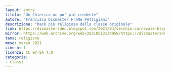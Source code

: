 ```yaml
---
layout: entry
titolo: "Un Chierico un po' più credente"
autore: "Francisco Dismaster FraNe Pettigiani"
descrizione: "hack più religiosa della classe originale"
link: https://dismastersden.blogspot.com/2021/04/vecchio-carnevale-blogghereccio-la.html
mirror: https://web.archive.org/web/20210513134958/https://dismastersden.blogspot.com/2021/04/vecchio-carnevale-blogghereccio-la.html
tema: religione
mese: marzo 2021
zine-n: 1
licenza: CC BY-SA 4.0
categoria:
- classi
---
```

